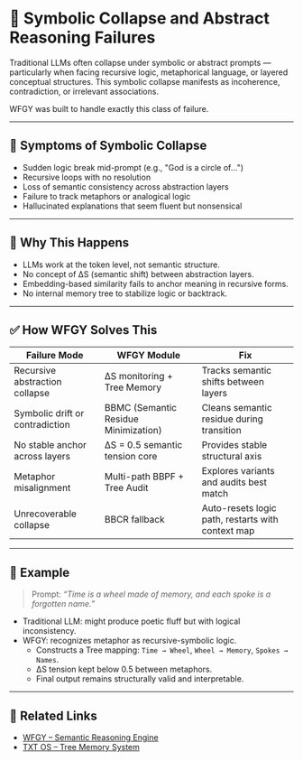 # 🧠 Symbolic Collapse and Abstract Reasoning Failures

Traditional LLMs often collapse under symbolic or abstract prompts — particularly when facing recursive logic, metaphorical language, or layered conceptual structures. This symbolic collapse manifests as incoherence, contradiction, or irrelevant associations.

WFGY was built to handle exactly this class of failure.

---

## 🚨 Symptoms of Symbolic Collapse

- Sudden logic break mid-prompt (e.g., "God is a circle of...")
- Recursive loops with no resolution
- Loss of semantic consistency across abstraction layers
- Failure to track metaphors or analogical logic
- Hallucinated explanations that seem fluent but nonsensical

---

## 🧩 Why This Happens

- LLMs work at the token level, not semantic structure.
- No concept of ΔS (semantic shift) between abstraction layers.
- Embedding-based similarity fails to anchor meaning in recursive forms.
- No internal memory tree to stabilize logic or backtrack.

---

## ✅ How WFGY Solves This

| Failure Mode | WFGY Module | Fix |
|--------------|-------------|-----|
| Recursive abstraction collapse | ΔS monitoring + Tree Memory | Tracks semantic shifts between layers |
| Symbolic drift or contradiction | BBMC (Semantic Residue Minimization) | Cleans semantic residue during transition |
| No stable anchor across layers | ΔS = 0.5 semantic tension core | Provides stable structural axis |
| Metaphor misalignment | Multi-path BBPF + Tree Audit | Explores variants and audits best match |
| Unrecoverable collapse | BBCR fallback | Auto-resets logic path, restarts with context map |

---

## 🔬 Example

> Prompt: *“Time is a wheel made of memory, and each spoke is a forgotten name.”*

- Traditional LLM: might produce poetic fluff but with logical inconsistency.
- WFGY: recognizes metaphor as recursive-symbolic logic.
  - Constructs a Tree mapping: `Time → Wheel`, `Wheel → Memory`, `Spokes → Names`.
  - ΔS tension kept below 0.5 between metaphors.
  - Final output remains structurally valid and interpretable.

---

## 🔗 Related Links

- [WFGY – Semantic Reasoning Engine](https://github.com/onestardao/WFGY)
- [TXT OS – Tree Memory System](https://github.com/onestardao/WFGY/tree/main/OS)
